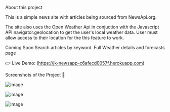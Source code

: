 About this project

This is a simple news site with articles being sourced from NewsApi.org.

The site also uses the Open Weather Api in conjuction with the Javascript API navigator.geolocation to get the user's local weather data.
User must allow access to their location for the this feature to work.

Coming Soon
Search articles by keyword.
Full Weather details and forecasts page

👉 Live Demo: (https://jk-newsapp-c6afecd0057f.herokuapp.com)

Screenshots of the Project 📸

![image](https://github.com/jkkariuki/News-App/assets/29083727/bad6002d-289e-4827-832f-3e4ddb7ea73b)

![image](https://github.com/jkkariuki/News-App/assets/29083727/24926446-d7bc-4c42-a049-5823a57a5c30)

![image](https://github.com/jkkariuki/News-App/assets/29083727/c535cbcf-9306-4333-bef2-703afc4f4ad3)
